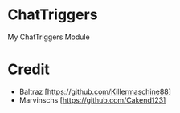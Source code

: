 # ChatTriggers

My ChatTriggers Module

# Credit

- Baltraz [https://github.com/Killermaschine88]
- Marvinschs [https://github.com/Cakend123]
